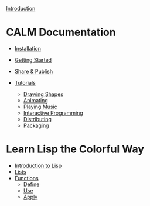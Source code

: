 [Introduction](introduction.md)

# CALM Documentation

- [Installation](installation.md)

- [Getting Started](getting-started.md)

- [Share & Publish](share-and-publish.md)

- [Tutorials](tutorials.md)
  - [Drawing Shapes]()
  - [Animating]()
  - [Playing Music]()
  - [Interactive Programming]()
  - [Distributing]()
  - [Packaging]()

# Learn Lisp the Colorful Way

- [Introduction to Lisp]()
- [Lists]()
- [Functions]()
  - [Define]()
  - [Use]()
  - [Apply]()
